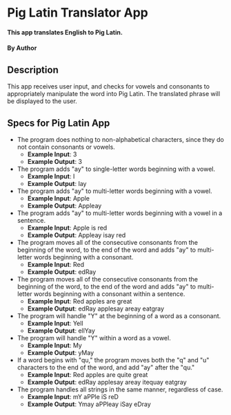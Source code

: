 # Pig Latin Translator App
#### This app translates English to Pig Latin.
#### By Author
## Description
This app receives user input, and checks for vowels and consonants to appropriately manipulate the word into Pig Latin. The translated phrase will be displayed to the user.
<!-- ## Setup/Installation Requirements
* list item 1
* list item 2
* list item 3 -->


## Specs for Pig Latin App
* The program does nothing to non-alphabetical characters, since they do not contain consonants or vowels.
  * **Example Input**: 3
  * **Example Output**: 3
* The program adds "ay" to single-letter words beginning with a vowel.
  * **Example Input**: I
  * **Example Output**: Iay
* The program adds "ay" to multi-letter words beginning with a vowel.
  * **Example Input**: Apple
  * **Example Output**: Appleay
* The program adds "ay" to multi-letter words beginning with a vowel in a sentence.
  * **Example Input**: Apple is red
  * **Example Output**: Appleay isay red
* The program moves all of the consecutive consonants from the beginning of the word, to the end of the word and adds "ay" to multi-letter words beginning with a consonant.
  * **Example Input**: Red
  * **Example Output**: edRay
* The program moves all of the consecutive consonants from the beginning of the word, to the end of the word and adds "ay" to multi-letter words beginning with a consonant within a sentence.
  * **Example Input**: Red apples are great
  * **Example Output**: edRay applesay areay eatgray
* The program will handle "Y" at the beginning of a word as a consonant.
  * **Example Input**: Yell
  * **Example Output**: ellYay
* The program will handle "Y" within a word as a vowel.
  * **Example Input**: My
  * **Example Output**: yMay
* If a word begins with "qu," the program moves both the "q" and "u" characters to the end of the word, and add "ay" after the "qu."
  * **Example Input**: Red apples are quite great
  * **Example Output**: edRay applesay areay itequay eatgray
* The program handles all strings in the same manner, regardless of case.
  * **Example Input**: mY aPPle iS reD
  * **Example Output**: Ymay aPPleay iSay eDray


<!--


## Known Bugs
List known bugs or issues here
## Technologies Used
* Tech 1
* Tech 2
* Tech 3
## Support and contact details
_contact info here_
### License
_MIT_
Copyright (c) _year_ **Author or Organization** -->
